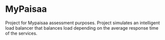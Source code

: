 # MyPaisaa

Project for Mypaisaa assessment purposes. Project simulates an intelligent load balancer that balances load depending on the average response time of the services.
